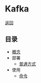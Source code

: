 [root]: /README.md
[kafka>concept]: /note/kafka/concept.md
[kafka>install]: /note/kafka/install.md
[kafka>cmd]: /note/kafka/cmd.md

# Kafka

[返回][root]

## 目录

- [概念][kafka>concept]
- 部署
  - [普通方式][kafka>install]
- 使用
  - [命令][kafka>cmd]
